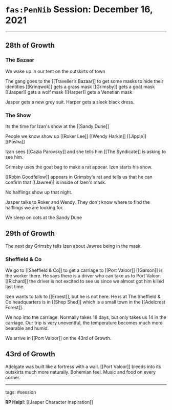 # `fas:PenNib` Session: December 16, 2021
---

## 28th of Growth

### The Bazaar
We wake up in our tent on the outskirts of town

The gang goes to the [[Traveller’s Bazaar]] to get some masks to hide their identities
[[Krinqwok]] gets a grass mask
[[Grimsby]] gets a goat mask
[[Jasper]] gets a wolf mask
[[Harper]] gets a Venetian mask

Jasper gets a new grey suit.
Harper gets a sleek black dress.

### The Show
Its the time for Izan's show at the [[Sandy Dune]]

People we know show up
[[Roker Lee]]
[[Wendy Harkin]]
[[Jipple]]
[[Pasha]]

Izan sees [[Cazia Parovsky]] and she tells him [[The Syndicate]] is asking to see him.

Grimsby uses the goat bag to make a rat appear.
Izen starts his show.

[[Robin Goodfellow]] appears in Grimsby's rat and tells us that he can confirm that [[Jawree]] is inside of Izen's mask.

No halflings show up that night.

Jasper talks to Roker and Wendy. They don't know where to find the halflings we are looking for.

We sleep on cots at the Sandy Dune

## 29th of Growth
The next day Grimsby tells Izen about Jawree being in the mask.

### Sheffield & Co
We go to [[Sheffield & Co]] to get a carriage to [[Port Valoor]]
[[Garson]] is the worker there. He says there is a driver who can take us to Port Valoor. [[Richard]] the driver is not excited to see us since we almost got him killed last time.

Izen wants to talk to [[Ernest]], but he is not here. He is at The Sheffield & Co headquarters is in [[Shep Shed]] which is a small town in the [[Adelcrest Forest]].

We hop into the carriage. Normally takes 18 days, but only takes us 14 in the carriage. Our trip is very uneventful, the temperature becomes much more bearable and humid.

We arrive in [[Port Valoor]] on the 43rd of Growth.

## 43rd of Growth
Adelgate was built like a fortress with a wall. [[Port Valoor]] bleeds into its outskirts much more naturally. Bohemian feel. Music and food on every corner.

---

tags: #session

**RP Help!**: [[Jasper Character Inspiration]]